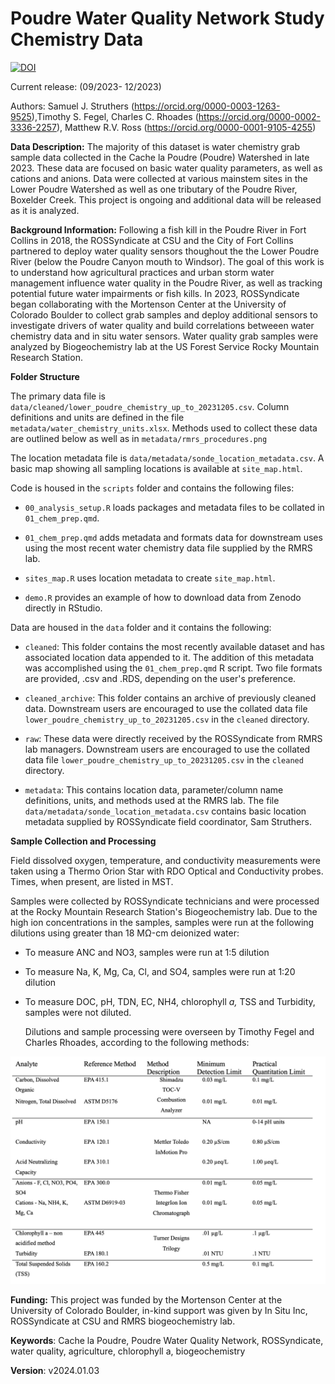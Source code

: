 # Poudre Water Quality Network Study Chemistry Data

[![DOI](https://zenodo.org/badge/DOI/10.5281/zenodo.10459093.svg)](https://doi.org/10.5281/zenodo.10459093)

Current release: (09/2023- 12/2023)

Authors: Samuel J. Struthers (<https://orcid.org/0000-0003-1263-9525>),Timothy S. Fegel, Charles C. Rhoades (<https://orcid.org/0000-0002-3336-2257>), Matthew R.V. Ross (<https://orcid.org/0000-0001-9105-4255>)

**Data Description:** The majority of this dataset is water chemistry grab sample data collected in the Cache la Poudre (Poudre) Watershed in late 2023. These data are focused on basic water quality parameters, as well as cations and anions. Data were collected at various mainstem sites in the Lower Poudre Watershed as well as one tributary of the Poudre River, Boxelder Creek. This project is ongoing and additional data will be released as it is analyzed.

**Background Information:** Following a fish kill in the Poudre River in Fort Collins in 2018, the ROSSyndicate at CSU and the City of Fort Collins partnered to deploy water quality sensors thoughout the the Lower Poudre River (below the Poudre Canyon mouth to Windsor). The goal of this work is to understand how agricultural practices and urban storm water management influence water quality in the Poudre River, as well as tracking potential future water impairments or fish kills. In 2023, ROSSyndicate began collaborating with the Mortenson Center at the University of Colorado Boulder to collect grab samples and deploy additional sensors to investigate drivers of water quality and build correlations betweeen water chemistry data and in situ water sensors. Water quality grab samples were analyzed by Biogeochemistry lab at the US Forest Service Rocky Mountain Research Station.

**Folder Structure**

The primary data file is `data/cleaned/lower_poudre_chemistry_up_to_20231205.csv`. Column definitions and units are defined in the file `metadata/water_chemistry_units.xlsx`. Methods used to collect these data are outlined below as well as in `metadata/rmrs_procedures.png`

The location metadata file is `data/metadata/sonde_location_metadata.csv`. A basic map showing all sampling locations is available at `site_map.html`.

Code is housed in the `scripts` folder and contains the following files:

-   `00_analysis_setup.R` loads packages and metadata files to be collated in `01_chem_prep.qmd`.

-   `01_chem_prep.qmd` adds metadata and formats data for downstream uses using the most recent water chemistry data file supplied by the RMRS lab.

-   `sites_map.R` uses location metadata to create `site_map.html`.

-   `demo.R` provides an example of how to download data from Zenodo directly in RStudio.

Data are housed in the `data` folder and it contains the following:

-   `cleaned`: This folder contains the most recently available dataset and has associated location data appended to it. The addition of this metadata was accomplished using the `01_chem_prep.qmd` R script. Two file formats are provided, .csv and .RDS, depending on the user's preference.

-   `cleaned_archive`: This folder contains an archive of previously cleaned data. Downstream users are encouraged to use the collated data file `lower_poudre_chemistry_up_to_20231205.csv` in the `cleaned` directory.

-   `raw`: These data were directly received by the ROSSyndicate from RMRS lab managers. Downstream users are encouraged to use the collated data file `lower_poudre_chemistry_up_to_20231205.csv` in the `cleaned` directory.

-   `metadata`: This contains location data, parameter/column name definitions, units, and methods used at the RMRS lab. The file `data/metadata/sonde_location_metadata.csv` contains basic location metadata supplied by ROSSyndicate field coordinator, Sam Struthers.

**Sample Collection and Processing**

Field dissolved oxygen, temperature, and conductivity measurements were taken using a Thermo Orion Star with RDO Optical and Conductivity probes. Times, when present, are listed in MST.

Samples were collected by ROSSyndicate technicians and were processed at the Rocky Mountain Research Station's Biogeochemistry lab. Due to the high ion concentrations in the samples, samples were run at the following dilutions using greater than 18 MΩ-cm deionized water:

-   To measure ANC and NO3, samples were run at 1:5 dilution

-   To measure Na, K, Mg, Ca, Cl, and SO4, samples were run at 1:20 dilution

-   To measure DOC, pH, TDN, EC, NH4, chlorophyll *a,* TSS and Turbidity, samples were not diluted.

    Dilutions and sample processing were overseen by Timothy Fegel and Charles Rhoades, according to the following methods:

![List of parameters sampled and analytical methods used during the course of this study (adapted from the USFS Rocky Mountain Research Station's 2020 Quality Assurance Procedure Plan](data/metadata/rmrs_procedures.png)

**Funding:** This project was funded by the Mortenson Center at the University of Colorado Boulder, in-kind support was given by In Situ Inc, ROSSyndicate at CSU and RMRS biogeochemistry lab.

**Keywords**: Cache la Poudre, Poudre Water Quality Network, ROSSyndicate, water quality, agriculture, chlorophyll a, biogeochemistry

**Version**: v2024.01.03
